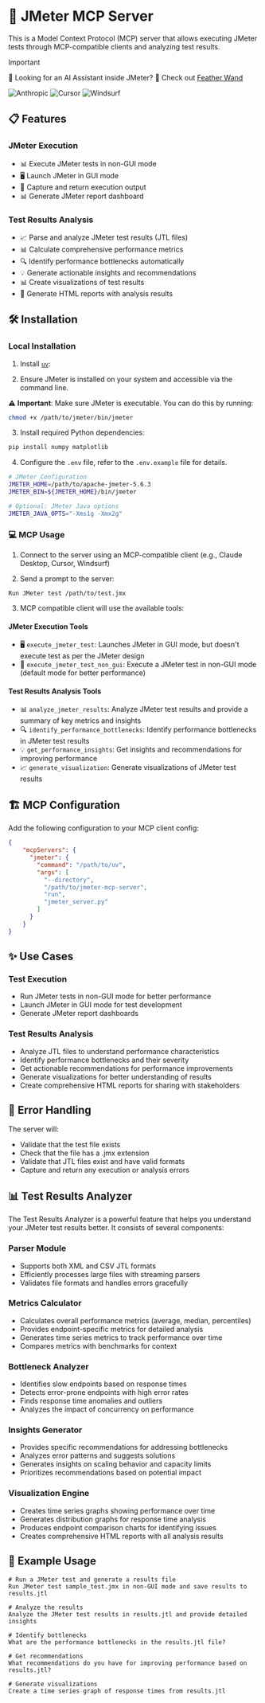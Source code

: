 # 🚀 JMeter MCP Server

This is a Model Context Protocol (MCP) server that allows executing JMeter tests through MCP-compatible clients and analyzing test results.

> [!IMPORTANT]
> 📢 Looking for an AI Assistant inside JMeter? 🚀
> Check out [Feather Wand](https://jmeter.ai)

![Anthropic](./images/Anthropic-MCP.png)
![Cursor](./images/Cursor.png)
![Windsurf](./images/Windsurf.png)

## 📋 Features

### JMeter Execution
- 📊 Execute JMeter tests in non-GUI mode
- 🖥️ Launch JMeter in GUI mode
- 📝 Capture and return execution output
- 📊 Generate JMeter report dashboard

### Test Results Analysis
- 📈 Parse and analyze JMeter test results (JTL files)
- 📊 Calculate comprehensive performance metrics
- 🔍 Identify performance bottlenecks automatically
- 💡 Generate actionable insights and recommendations
- 📊 Create visualizations of test results
- 📑 Generate HTML reports with analysis results

## 🛠️ Installation

### Local Installation

1. Install [`uv`](https://github.com/astral-sh/uv):

2. Ensure JMeter is installed on your system and accessible via the command line.

⚠️ **Important**: Make sure JMeter is executable. You can do this by running:

```bash
chmod +x /path/to/jmeter/bin/jmeter
```

3. Install required Python dependencies:

```bash
pip install numpy matplotlib
```

4. Configure the `.env` file, refer to the `.env.example` file for details.

```bash
# JMeter Configuration
JMETER_HOME=/path/to/apache-jmeter-5.6.3
JMETER_BIN=${JMETER_HOME}/bin/jmeter

# Optional: JMeter Java options
JMETER_JAVA_OPTS="-Xms1g -Xmx2g"
```

### 💻 MCP Usage

1. Connect to the server using an MCP-compatible client (e.g., Claude Desktop, Cursor, Windsurf)

2. Send a prompt to the server:

```
Run JMeter test /path/to/test.jmx
```

3. MCP compatible client will use the available tools:

#### JMeter Execution Tools
- 🖥️ `execute_jmeter_test`: Launches JMeter in GUI mode, but doesn't execute test as per the JMeter design
- 🚀 `execute_jmeter_test_non_gui`: Execute a JMeter test in non-GUI mode (default mode for better performance)

#### Test Results Analysis Tools
- 📊 `analyze_jmeter_results`: Analyze JMeter test results and provide a summary of key metrics and insights
- 🔍 `identify_performance_bottlenecks`: Identify performance bottlenecks in JMeter test results
- 💡 `get_performance_insights`: Get insights and recommendations for improving performance
- 📈 `generate_visualization`: Generate visualizations of JMeter test results

## 🏗️ MCP Configuration

Add the following configuration to your MCP client config:

```json
{
    "mcpServers": {
      "jmeter": {
        "command": "/path/to/uv",
        "args": [
          "--directory",
          "/path/to/jmeter-mcp-server",
          "run",
          "jmeter_server.py"
        ]
      }
    }
}
```

## ✨ Use Cases

### Test Execution
- Run JMeter tests in non-GUI mode for better performance
- Launch JMeter in GUI mode for test development
- Generate JMeter report dashboards

### Test Results Analysis
- Analyze JTL files to understand performance characteristics
- Identify performance bottlenecks and their severity
- Get actionable recommendations for performance improvements
- Generate visualizations for better understanding of results
- Create comprehensive HTML reports for sharing with stakeholders

## 🛑 Error Handling

The server will:

- Validate that the test file exists
- Check that the file has a .jmx extension
- Validate that JTL files exist and have valid formats
- Capture and return any execution or analysis errors

## 📊 Test Results Analyzer

The Test Results Analyzer is a powerful feature that helps you understand your JMeter test results better. It consists of several components:

### Parser Module
- Supports both XML and CSV JTL formats
- Efficiently processes large files with streaming parsers
- Validates file formats and handles errors gracefully

### Metrics Calculator
- Calculates overall performance metrics (average, median, percentiles)
- Provides endpoint-specific metrics for detailed analysis
- Generates time series metrics to track performance over time
- Compares metrics with benchmarks for context

### Bottleneck Analyzer
- Identifies slow endpoints based on response times
- Detects error-prone endpoints with high error rates
- Finds response time anomalies and outliers
- Analyzes the impact of concurrency on performance

### Insights Generator
- Provides specific recommendations for addressing bottlenecks
- Analyzes error patterns and suggests solutions
- Generates insights on scaling behavior and capacity limits
- Prioritizes recommendations based on potential impact

### Visualization Engine
- Creates time series graphs showing performance over time
- Generates distribution graphs for response time analysis
- Produces endpoint comparison charts for identifying issues
- Creates comprehensive HTML reports with all analysis results

## 📝 Example Usage

```
# Run a JMeter test and generate a results file
Run JMeter test sample_test.jmx in non-GUI mode and save results to results.jtl

# Analyze the results
Analyze the JMeter test results in results.jtl and provide detailed insights

# Identify bottlenecks
What are the performance bottlenecks in the results.jtl file?

# Get recommendations
What recommendations do you have for improving performance based on results.jtl?

# Generate visualizations
Create a time series graph of response times from results.jtl
```